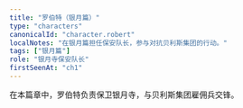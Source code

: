 ```yaml
---
title: "罗伯特（银月篇）"
type: "characters"
canonicalId: "character.robert"
localNotes: "在银月篇担任保安队长，参与对抗贝利斯集团的行动。"
tags: ["银月篇"]
role: "银月寺保安队长"
firstSeenAt: "ch1"
---
```


在本篇章中，罗伯特负责保卫银月寺，与贝利斯集团雇佣兵交锋。